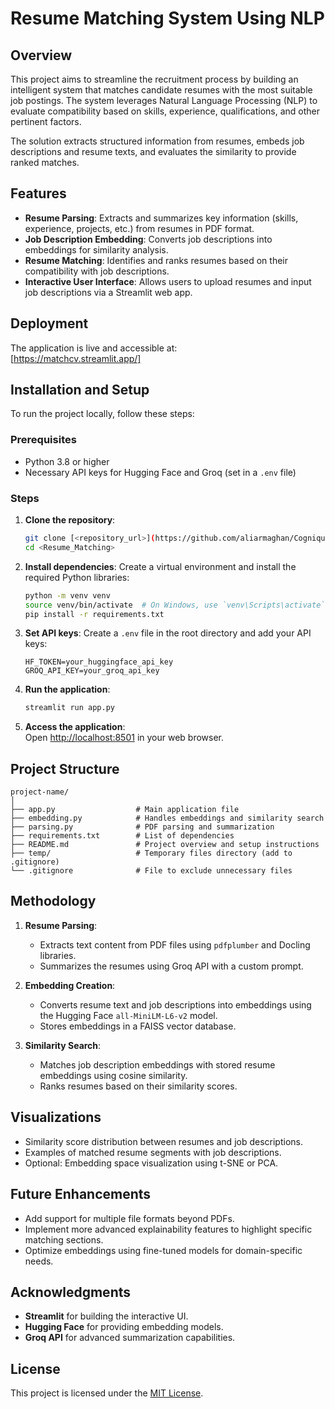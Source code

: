 
# Resume Matching System Using NLP

## Overview
This project aims to streamline the recruitment process by building an intelligent system that matches candidate resumes with the most suitable job postings. The system leverages Natural Language Processing (NLP) to evaluate compatibility based on skills, experience, qualifications, and other pertinent factors. 

The solution extracts structured information from resumes, embeds job descriptions and resume texts, and evaluates the similarity to provide ranked matches.

## Features
- **Resume Parsing**: Extracts and summarizes key information (skills, experience, projects, etc.) from resumes in PDF format.
- **Job Description Embedding**: Converts job descriptions into embeddings for similarity analysis.
- **Resume Matching**: Identifies and ranks resumes based on their compatibility with job descriptions.
- **Interactive User Interface**: Allows users to upload resumes and input job descriptions via a Streamlit web app.

## Deployment
The application is live and accessible at:  
[https://matchcv.streamlit.app/]

## Installation and Setup
To run the project locally, follow these steps:

### Prerequisites
- Python 3.8 or higher
- Necessary API keys for Hugging Face and Groq (set in a `.env` file)

### Steps
1. **Clone the repository**:
   ```bash
   git clone [<repository_url>](https://github.com/aliarmaghan/Cogniquest-AI-Assissment.git)
   cd <Resume_Matching>
   ```

2. **Install dependencies**:
   Create a virtual environment and install the required Python libraries:
   ```bash
   python -m venv venv
   source venv/bin/activate  # On Windows, use `venv\Scripts\activate`
   pip install -r requirements.txt
   ```

3. **Set API keys**:
   Create a `.env` file in the root directory and add your API keys:
   ```env
   HF_TOKEN=your_huggingface_api_key
   GROQ_API_KEY=your_groq_api_key
   ```

4. **Run the application**:
   ```bash
   streamlit run app.py
   ```

5. **Access the application**:  
   Open [http://localhost:8501](http://localhost:8501) in your web browser.

## Project Structure
```
project-name/
│
├── app.py                  # Main application file
├── embedding.py            # Handles embeddings and similarity search
├── parsing.py              # PDF parsing and summarization
├── requirements.txt        # List of dependencies
├── README.md               # Project overview and setup instructions
├── temp/                   # Temporary files directory (add to .gitignore)
└── .gitignore              # File to exclude unnecessary files
```

## Methodology
1. **Resume Parsing**:
   - Extracts text content from PDF files using `pdfplumber` and Docling libraries.
   - Summarizes the resumes using Groq API with a custom prompt.

2. **Embedding Creation**:
   - Converts resume text and job descriptions into embeddings using the Hugging Face `all-MiniLM-L6-v2` model.
   - Stores embeddings in a FAISS vector database.

3. **Similarity Search**:
   - Matches job description embeddings with stored resume embeddings using cosine similarity.
   - Ranks resumes based on their similarity scores.

## Visualizations
- Similarity score distribution between resumes and job descriptions.
- Examples of matched resume segments with job descriptions.
- Optional: Embedding space visualization using t-SNE or PCA.

## Future Enhancements
- Add support for multiple file formats beyond PDFs.
- Implement more advanced explainability features to highlight specific matching sections.
- Optimize embeddings using fine-tuned models for domain-specific needs.

## Acknowledgments
- **Streamlit** for building the interactive UI.
- **Hugging Face** for providing embedding models.
- **Groq API** for advanced summarization capabilities.

## License
This project is licensed under the [MIT License](LICENSE).
